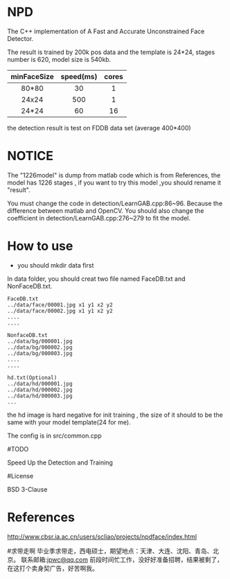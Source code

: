 # NPD

The C++ implementation of A Fast and Accurate Unconstrained Face Detector. 

The result is trained by 200k pos data and the template is 24*24, stages number is 620, model size is 540kb.

minFaceSize    |  speed(ms)  | cores 
:-----: | :----:    | :----:
80*80 |    30     | 1    
24x24 |    500    | 1
24*24 |   60     | 16

the detection result is test on FDDB data set (average 400*400)

# NOTICE

  The "1226model" is dump from matlab code which is from References, the model has 1226 stages , if you want to try this model ,you should rename it "result".

  You must change the code in detection/LearnGAB.cpp:86~96. Because the difference between matlab and OpenCV. You should also change the coefficient in detection/LearnGAB.cpp:276~279 to fit the model.

# How to use
- you should mkdir data first

In data folder, you should creat two file named FaceDB.txt and NonFaceDB.txt.

```
FaceDB.txt
../data/face/00001.jpg x1 y1 x2 y2
../data/face/00002.jpg x1 y1 x2 y2
....
....
```

```
NonfaceDB.txt
../data/bg/000001.jpg
../data/bg/000002.jpg
../data/bg/000003.jpg
....
....
```

```
hd.txt(Optional)
../data/hd/000001.jpg
../data/hd/000002.jpg
../data/hd/000003.jpg
...
```

the hd image is hard negative for init training , the size of it should to be the same with your model template(24 for me).

The config is in src/common.cpp 

#TODO

Speed Up the Detection and Training

#License

BSD 3-Clause

# References

http://www.cbsr.ia.ac.cn/users/scliao/projects/npdface/index.html

#求带走啊
毕业季求带走，西电硕士，期望地点：天津、大连、沈阳、青岛、北京。
联系邮箱:jpwc@qq.com
前段时间忙工作，没好好准备招聘，结果被剩了，在这打个卖身契广告，好苦啊我。
